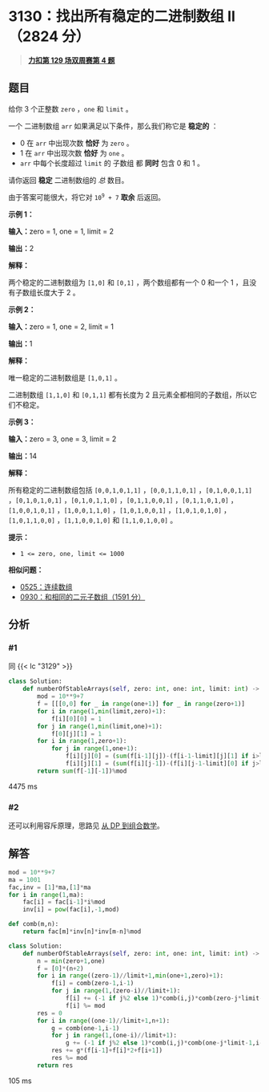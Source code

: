 # 3130：找出所有稳定的二进制数组 II（2824 分）


> <u>**[力扣第 129 场双周赛第 4 题](https://leetcode.cn/problems/find-all-possible-stable-binary-arrays-ii/)**</u>

## 题目

<p>给你 3 个正整数 <code>zero</code> ，<code>one</code> 和 <code>limit</code> 。</p>

<p>一个 <span data-keyword="binary-array">二进制数组</span> <code>arr</code> 如果满足以下条件，那么我们称它是 <strong>稳定的</strong> ：</p>

<ul>
<li>0 在 <code>arr</code> 中出现次数 <strong>恰好</strong> 为<strong> </strong><code>zero</code> 。</li>
<li>1 在 <code>arr</code> 中出现次数 <strong>恰好</strong> 为 <code>one</code> 。</li>
<li><code>arr</code> 中每个长度超过 <code>limit</code> 的 <span data-keyword="subarray-nonempty">子数组</span> 都 <strong>同时</strong> 包含 0 和 1 。</li>
</ul>

<p>请你返回 <strong>稳定</strong> 二进制数组的 <em>总</em> 数目。</p>

<p>由于答案可能很大，将它对 <code>10<sup>9</sup> + 7</code> <b>取余</b> 后返回。</p>



<p><strong class="example">示例 1：</strong></p>

<div class="example-block">
<p><span class="example-io"><b>输入：</b>zero = 1, one = 1, limit = 2</span></p>

<p><span class="example-io"><b>输出：</b>2</span></p>

<p><strong>解释：</strong></p>

<p>两个稳定的二进制数组为 <code>[1,0]</code> 和 <code>[0,1]</code> ，两个数组都有一个 0 和一个 1 ，且没有子数组长度大于 2 。</p>
</div>

<p><strong class="example">示例 2：</strong></p>

<div class="example-block">
<p><strong>输入：</strong><span class="example-io">zero = 1, one = 2, limit = 1</span></p>

<p><span class="example-io"><b>输出：</b>1</span></p>

<p><strong>解释：</strong></p>

<p>唯一稳定的二进制数组是 <code>[1,0,1]</code> 。</p>

<p>二进制数组 <code>[1,1,0]</code> 和 <code>[0,1,1]</code> 都有长度为 2 且元素全都相同的子数组，所以它们不稳定。</p>
</div>

<p><strong class="example">示例 3：</strong></p>

<div class="example-block">
<p><span class="example-io"><b>输入：</b>zero = 3, one = 3, limit = 2</span></p>

<p><span class="example-io"><b>输出：</b>14</span></p>

<p><strong>解释：</strong></p>

<p>所有稳定的二进制数组包括 <code>[0,0,1,0,1,1]</code> ，<code>[0,0,1,1,0,1]</code> ，<code>[0,1,0,0,1,1]</code> ，<code>[0,1,0,1,0,1]</code> ，<code>[0,1,0,1,1,0]</code> ，<code>[0,1,1,0,0,1]</code> ，<code>[0,1,1,0,1,0]</code> ，<code>[1,0,0,1,0,1]</code> ，<code>[1,0,0,1,1,0]</code> ，<code>[1,0,1,0,0,1]</code> ，<code>[1,0,1,0,1,0]</code> ，<code>[1,0,1,1,0,0]</code> ，<code>[1,1,0,0,1,0]</code> 和 <code>[1,1,0,1,0,0]</code> 。</p>
</div>



<p><strong>提示：</strong></p>

<ul>
<li><code>1 &lt;= zero, one, limit &lt;= 1000</code></li>
</ul>


**相似问题：**
- [0525：连续数组](/leetcode/0525)
- [0930：和相同的二元子数组（1591 分）](/leetcode/0930)


## 分析

### #1

同 {{< lc "3129" >}}

```python
class Solution:
    def numberOfStableArrays(self, zero: int, one: int, limit: int) -> int:
        mod = 10**9+7
        f = [[[0,0] for _ in range(one+1)] for _ in range(zero+1)]
        for i in range(1,min(limit,zero)+1):
            f[i][0][0] = 1
        for j in range(1,min(limit,one)+1):
            f[0][j][1] = 1
        for i in range(1,zero+1):
            for j in range(1,one+1):
                f[i][j][0] = (sum(f[i-1][j])-(f[i-1-limit][j][1] if i>limit else 0))%mod
                f[i][j][1] = (sum(f[i][j-1])-(f[i][j-1-limit][0] if j>limit else 0))%mod
        return sum(f[-1][-1])%mod
```
4475 ms
### #2

还可以利用容斥原理，思路见 [从 DP 到组合数学](https://leetcode.cn/problems/find-all-possible-stable-binary-arrays-ii/solutions/2758868/dong-tai-gui-hua-cong-ji-yi-hua-sou-suo-37jdi/?envType=daily-question&envId=2024-08-11)。

## 解答

```python
mod = 10**9+7
ma = 1001
fac,inv = [1]*ma,[1]*ma
for i in range(1,ma):
    fac[i] = fac[i-1]*i%mod
    inv[i] = pow(fac[i],-1,mod)

def comb(m,n):
    return fac[m]*inv[n]*inv[m-n]%mod

class Solution:
    def numberOfStableArrays(self, zero: int, one: int, limit: int) -> int:
        n = min(zero+1,one)
        f = [0]*(n+2)
        for i in range((zero-1)//limit+1,min(one+1,zero)+1):
            f[i] = comb(zero-1,i-1)
            for j in range(1,(zero-i)//limit+1):
                f[i] += (-1 if j%2 else 1)*comb(i,j)*comb(zero-j*limit-1,i-1)
                f[i] %= mod
        res = 0
        for i in range((one-1)//limit+1,n+1):
            g = comb(one-1,i-1)
            for j in range(1,(one-i)//limit+1):
                g += (-1 if j%2 else 1)*comb(i,j)*comb(one-j*limit-1,i-1)
            res += g*(f[i-1]+f[i]*2+f[i+1])
            res %= mod
        return res
```
105 ms
